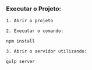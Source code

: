 ### Executar o Projeto: 

   ```
   1. Abrir o projeto

   2. Executar o comando:

   npm install

   3. Abrir o servidor utilizando:
   
   gulp server

   ```
